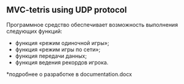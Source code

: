 MVC-tetris using UDP protocol 
-----------------------------	
Программное средство обеспечивает возможность выполнения следующих функций:
-	функция «режим одиночной игры»;
-	функция «режим игры по сети»;
-	функция передачи данных;
-	функция ведения рекордов игрока.

*подробнее о разработке в documentation.docx
